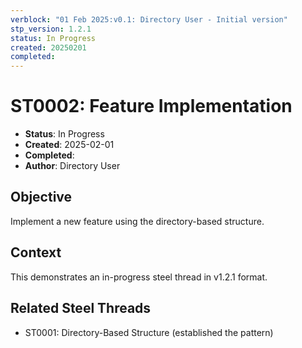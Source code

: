 ```yaml
---
verblock: "01 Feb 2025:v0.1: Directory User - Initial version"
stp_version: 1.2.1
status: In Progress
created: 20250201
completed: 
---
```

# ST0002: Feature Implementation

- **Status**: In Progress
- **Created**: 2025-02-01
- **Completed**: 
- **Author**: Directory User

## Objective

Implement a new feature using the directory-based structure.

## Context

This demonstrates an in-progress steel thread in v1.2.1 format.

## Related Steel Threads

- ST0001: Directory-Based Structure (established the pattern)